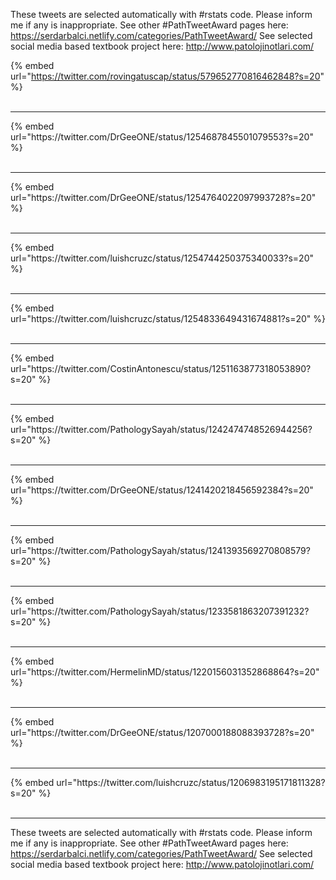 

These tweets are selected automatically with #rstats code. Please inform me if any is inappropriate.
See other #PathTweetAward pages here: https://serdarbalci.netlify.com/categories/PathTweetAward/ 
See selected social media based textbook project here: http://www.patolojinotlari.com/

{% embed url="https://twitter.com/rovingatuscap/status/579652770816462848?s=20" %}<br>
<br>
<hr>
{% embed url="https://twitter.com/DrGeeONE/status/1254687845501079553?s=20" %}<br>
<br>
<hr>
{% embed url="https://twitter.com/DrGeeONE/status/1254764022097993728?s=20" %}<br>
<br>
<hr>
{% embed url="https://twitter.com/luishcruzc/status/1254744250375340033?s=20" %}<br>
<br>
<hr>
{% embed url="https://twitter.com/luishcruzc/status/1254833649431674881?s=20" %}<br>
<br>
<hr>
{% embed url="https://twitter.com/CostinAntonescu/status/1251163877318053890?s=20" %}<br>
<br>
<hr>
{% embed url="https://twitter.com/PathologySayah/status/1242474748526944256?s=20" %}<br>
<br>
<hr>
{% embed url="https://twitter.com/DrGeeONE/status/1241420218456592384?s=20" %}<br>
<br>
<hr>
{% embed url="https://twitter.com/PathologySayah/status/1241393569270808579?s=20" %}<br>
<br>
<hr>
{% embed url="https://twitter.com/PathologySayah/status/1233581863207391232?s=20" %}<br>
<br>
<hr>
{% embed url="https://twitter.com/HermelinMD/status/1220156031352868864?s=20" %}<br>
<br>
<hr>
{% embed url="https://twitter.com/DrGeeONE/status/1207000188088393728?s=20" %}<br>
<br>
<hr>
{% embed url="https://twitter.com/luishcruzc/status/1206983195171811328?s=20" %}<br>
<br>
<hr>


These tweets are selected automatically with #rstats code. Please inform me if any is inappropriate.
See other #PathTweetAward pages here: https://serdarbalci.netlify.com/categories/PathTweetAward/ 
See selected social media based textbook project here: http://www.patolojinotlari.com/
